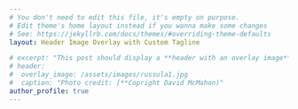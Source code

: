 ```yaml
---
# You don't need to edit this file, it's empty on purpose.
# Edit theme's home layout instead if you wanna make some changes
# See: https://jekyllrb.com/docs/themes/#overriding-theme-defaults
layout: Header Image Overlay with Custom Tagline

# excerpt: "This post should display a **header with an overlay image**, if the theme supports it."
# header:
#  overlay_image: /assets/images/russula1.jpg
#  caption: "Photo credit: [**Copright David McMahon)"
author_profile: true
---
```

